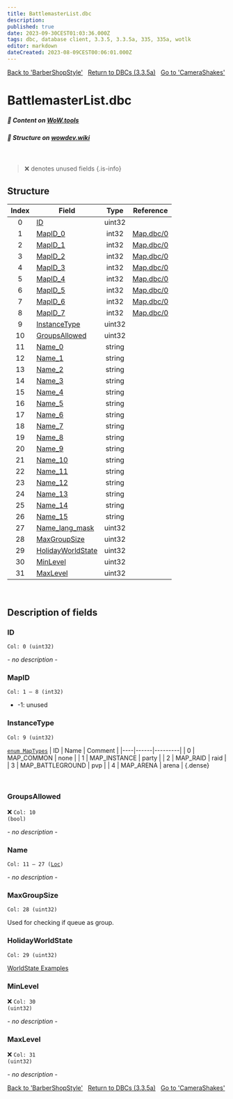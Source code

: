```yaml
---
title: BattlemasterList.dbc
description:
published: true
date: 2023-09-30CEST01:03:36.000Z
tags: dbc, database client, 3.3.5, 3.3.5a, 335, 335a, wotlk
editor: markdown
dateCreated: 2023-08-09CEST00:06:01.000Z
---
```

<a href="https://trinitycore.info/files/DBC/335/barbershopstyle" class="mt-5 v-btn v-btn--depressed v-btn--flat v-btn--outlined theme--light v-size--default darkblue--text text--lighten-3"><span class="v-btn__content"><i aria-hidden="true" class="v-icon notranslate v-icon--left mdi mdi-arrow-left theme--light"></i><span>Back to 'BarberShopStyle'</span></span></a>&nbsp;&nbsp;&nbsp;<a href="https://trinitycore.info/files/DBC/335/DBC" class="mt-5 v-btn v-btn--depressed v-btn--flat v-btn--outlined theme--light v-size--default darkblue--text text--lighten-3"><span class="v-btn__content"><i aria-hidden="true" class="v-icon notranslate v-icon--left mdi mdi-home-outline theme--light"></i><span>Return to DBCs (3.3.5a)</span></span></a>&nbsp;&nbsp;&nbsp;<a href="https://trinitycore.info/files/DBC/335/camerashakes" class="mt-5 v-btn v-btn--depressed v-btn--flat v-btn--outlined theme--light v-size--default darkblue--text text--lighten-3"><span class="v-btn__content"><span>Go to 'CameraShakes'</span><i aria-hidden="true" class="v-icon notranslate v-icon--right mdi mdi-arrow-right theme--light"></i></span></a>

# BattlemasterList.dbc
##### :open_book: Content on [WoW.tools](https://wow.tools/dbc/?dbc=battlemasterlist&build=3.3.5.12340)
##### :pencil: Structure on [wowdev.wiki](https://wowdev.wiki/DB/BattlemasterList)
&nbsp;

> :x: denotes unused fields
{.is-info}


## Structure

| Index | Field | Type | Reference |
| :---: | --- | :---: | --- |
| 0 | [ID](#id-alt) | uint32 |  |
| 1 | [MapID_0](#mapid) | int32 | [Map.dbc/0](/files/DBC/335/map#id-alt) |
| 2 | [MapID_1](#mapid) | int32 | [Map.dbc/0](/files/DBC/335/map#id-alt) |
| 3 | [MapID_2](#mapid) | int32 | [Map.dbc/0](/files/DBC/335/map#id-alt) |
| 4 | [MapID_3](#mapid) | int32 | [Map.dbc/0](/files/DBC/335/map#id-alt) |
| 5 | [MapID_4](#mapid) | int32 | [Map.dbc/0](/files/DBC/335/map#id-alt) |
| 6 | [MapID_5](#mapid) | int32 | [Map.dbc/0](/files/DBC/335/map#id-alt) |
| 7 | [MapID_6](#mapid) | int32 | [Map.dbc/0](/files/DBC/335/map#id-alt) |
| 8 | [MapID_7](#mapid) | int32 | [Map.dbc/0](/files/DBC/335/map#id-alt) |
| 9 | [InstanceType](#instancetype) | uint32 |  |
| 10 | [GroupsAllowed](#groupsallowed) | uint32 |  |
| 11 | [Name_0](#name-alt) | string |  |
| 12 | [Name_1](#name-alt) | string |  |
| 13 | [Name_2](#name-alt) | string |  |
| 14 | [Name_3](#name-alt) | string |  |
| 15 | [Name_4](#name-alt) | string |  |
| 16 | [Name_5](#name-alt) | string |  |
| 17 | [Name_6](#name-alt) | string |  |
| 18 | [Name_7](#name-alt) | string |  |
| 19 | [Name_8](#name-alt) | string |  |
| 20 | [Name_9](#name-alt) | string |  |
| 21 | [Name_10](#name-alt) | string |  |
| 22 | [Name_11](#name-alt) | string |  |
| 23 | [Name_12](#name-alt) | string |  |
| 24 | [Name_13](#name-alt) | string |  |
| 25 | [Name_14](#name-alt) | string |  |
| 26 | [Name_15](#name-alt) | string |  |
| 27 | [Name_lang_mask](#name-alt) | uint32 |  |
| 28 | [MaxGroupSize](#maxgroupsize) | uint32 |  |
| 29 | [HolidayWorldState](#holidayworldstate) | uint32 |  |
| 30 | [MinLevel](#minlevel) | uint32 |  |
| 31 | [MaxLevel](#maxlevel) | uint32 |  |
&nbsp;
## Description of fields

### ID <!-- {#id-alt} -->
<code>Col: 0 (uint32)</code>

*- no description -*
&nbsp;

### MapID
<code>Col: 1 &ndash; 8 (int32)</code>

* -1: unused
&nbsp;

### InstanceType
<code>Col: 9 (uint32)</code>

[`enum MapTypes`](https://github.com/TrinityCore/TrinityCore/blob/3.3.5/src/server/shared/DataStores/DBCEnums.h#L333-L340)
| ID | Name | Comment |
|----|------|---------|
| 0 | MAP_COMMON | none |
| 1 | MAP_INSTANCE | party |
| 2 | MAP_RAID | raid |
| 3 | MAP_BATTLEGROUND | pvp |
| 4 | MAP_ARENA | arena |
{.dense}

&nbsp;

### GroupsAllowed
:x: <code>Col: 10 (bool)</code>

*- no description -*
&nbsp;

### Name <!-- {#name-alt} -->
<code>Col: 11 &ndash; 27 ([Loc](/how-to/localization))</code>

*- no description -*
&nbsp;

### MaxGroupSize
<code>Col: 28 (uint32)</code>

Used for checking if queue as group.
&nbsp;

### HolidayWorldState
<code>Col: 29 (uint32)</code>

[WorldState Examples](https://trinitycore.info/en/database/335/characters/worldstates#examples)
&nbsp;

### MinLevel
:x: <code>Col: 30 (uint32)</code>

*- no description -*
&nbsp;

### MaxLevel
:x: <code>Col: 31 (uint32)</code>

*- no description -*
&nbsp;

<a href="https://trinitycore.info/files/DBC/335/barbershopstyle" class="mt-5 v-btn v-btn--depressed v-btn--flat v-btn--outlined theme--light v-size--default darkblue--text text--lighten-3"><span class="v-btn__content"><i aria-hidden="true" class="v-icon notranslate v-icon--left mdi mdi-arrow-left theme--light"></i><span>Back to 'BarberShopStyle'</span></span></a>&nbsp;&nbsp;&nbsp;<a href="https://trinitycore.info/files/DBC/335/DBC" class="mt-5 v-btn v-btn--depressed v-btn--flat v-btn--outlined theme--light v-size--default darkblue--text text--lighten-3"><span class="v-btn__content"><i aria-hidden="true" class="v-icon notranslate v-icon--left mdi mdi-home-outline theme--light"></i><span>Return to DBCs (3.3.5a)</span></span></a>&nbsp;&nbsp;&nbsp;<a href="https://trinitycore.info/files/DBC/335/camerashakes" class="mt-5 v-btn v-btn--depressed v-btn--flat v-btn--outlined theme--light v-size--default darkblue--text text--lighten-3"><span class="v-btn__content"><span>Go to 'CameraShakes'</span><i aria-hidden="true" class="v-icon notranslate v-icon--right mdi mdi-arrow-right theme--light"></i></span></a>
